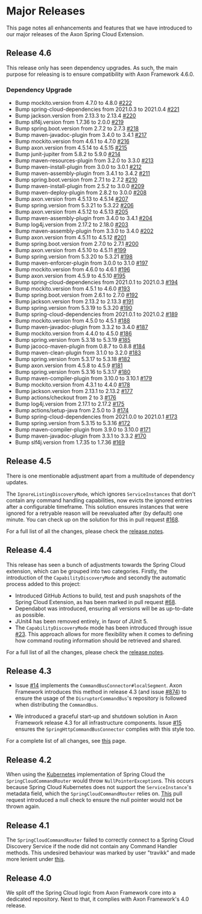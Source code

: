 # Major Releases

This page notes all enhancements and features that we have introduced to our major releases of the Axon Spring Cloud Extension.

## Release 4.6

This release only has seen dependency upgrades.
As such, the main purpose for releasing is to ensure compatibility with Axon Framework 4.6.0.

### Dependency Upgrade

- Bump mockito.version from 4.7.0 to 4.8.0 [#222](https://github.com/AxonFramework/extension-springcloud/pull/222)
- Bump spring-cloud-dependencies from 2021.0.3 to 2021.0.4 [#221](https://github.com/AxonFramework/extension-springcloud/pull/221)
- Bump jackson.version from 2.13.3 to 2.13.4 [#220](https://github.com/AxonFramework/extension-springcloud/pull/220)
- Bump slf4j.version from 1.7.36 to 2.0.0 [#219](https://github.com/AxonFramework/extension-springcloud/pull/219)
- Bump spring.boot.version from 2.7.2 to 2.7.3 [#218](https://github.com/AxonFramework/extension-springcloud/pull/218)
- Bump maven-javadoc-plugin from 3.4.0 to 3.4.1 [#217](https://github.com/AxonFramework/extension-springcloud/pull/217)
- Bump mockito.version from 4.6.1 to 4.7.0 [#216](https://github.com/AxonFramework/extension-springcloud/pull/216)
- Bump axon.version from 4.5.14 to 4.5.15 [#215](https://github.com/AxonFramework/extension-springcloud/pull/215)
- Bump junit-jupiter from 5.8.2 to 5.9.0 [#214](https://github.com/AxonFramework/extension-springcloud/pull/214)
- Bump maven-resources-plugin from 3.2.0 to 3.3.0 [#213](https://github.com/AxonFramework/extension-springcloud/pull/213)
- Bump maven-install-plugin from 3.0.0 to 3.0.1 [#212](https://github.com/AxonFramework/extension-springcloud/pull/212)
- Bump maven-assembly-plugin from 3.4.1 to 3.4.2 [#211](https://github.com/AxonFramework/extension-springcloud/pull/211)
- Bump spring.boot.version from 2.7.1 to 2.7.2 [#210](https://github.com/AxonFramework/extension-springcloud/pull/210)
- Bump maven-install-plugin from 2.5.2 to 3.0.0 [#209](https://github.com/AxonFramework/extension-springcloud/pull/209)
- Bump maven-deploy-plugin from 2.8.2 to 3.0.0 [#208](https://github.com/AxonFramework/extension-springcloud/pull/208)
- Bump axon.version from 4.5.13 to 4.5.14 [#207](https://github.com/AxonFramework/extension-springcloud/pull/207)
- Bump spring.version from 5.3.21 to 5.3.22 [#206](https://github.com/AxonFramework/extension-springcloud/pull/206)
- Bump axon.version from 4.5.12 to 4.5.13 [#205](https://github.com/AxonFramework/extension-springcloud/pull/205)
- Bump maven-assembly-plugin from 3.4.0 to 3.4.1 [#204](https://github.com/AxonFramework/extension-springcloud/pull/204)
- Bump log4j.version from 2.17.2 to 2.18.0 [#203](https://github.com/AxonFramework/extension-springcloud/pull/203)
- Bump maven-assembly-plugin from 3.3.0 to 3.4.0 [#202](https://github.com/AxonFramework/extension-springcloud/pull/202)
- Bump axon.version from 4.5.11 to 4.5.12 [#201](https://github.com/AxonFramework/extension-springcloud/pull/201)
- Bump spring.boot.version from 2.7.0 to 2.7.1 [#200](https://github.com/AxonFramework/extension-springcloud/pull/200)
- Bump axon.version from 4.5.10 to 4.5.11 [#199](https://github.com/AxonFramework/extension-springcloud/pull/199)
- Bump spring.version from 5.3.20 to 5.3.21 [#198](https://github.com/AxonFramework/extension-springcloud/pull/198)
- Bump maven-enforcer-plugin from 3.0.0 to 3.1.0 [#197](https://github.com/AxonFramework/extension-springcloud/pull/197)
- Bump mockito.version from 4.6.0 to 4.6.1 [#196](https://github.com/AxonFramework/extension-springcloud/pull/196)
- Bump axon.version from 4.5.9 to 4.5.10 [#195](https://github.com/AxonFramework/extension-springcloud/pull/195)
- Bump spring-cloud-dependencies from 2021.0.1 to 2021.0.3 [#194](https://github.com/AxonFramework/extension-springcloud/pull/194)
- Bump mockito.version from 4.5.1 to 4.6.0 [#193](https://github.com/AxonFramework/extension-springcloud/pull/193)
- Bump spring.boot.version from 2.6.1 to 2.7.0 [#192](https://github.com/AxonFramework/extension-springcloud/pull/192)
- Bump jackson.version from 2.13.2 to 2.13.3 [#191](https://github.com/AxonFramework/extension-springcloud/pull/191)
- Bump spring.version from 5.3.19 to 5.3.20 [#190](https://github.com/AxonFramework/extension-springcloud/pull/190)
- Bump spring-cloud-dependencies from 2021.0.1 to 2021.0.2 [#189](https://github.com/AxonFramework/extension-springcloud/pull/189)
- Bump mockito.version from 4.5.0 to 4.5.1 [#188](https://github.com/AxonFramework/extension-springcloud/pull/188)
- Bump maven-javadoc-plugin from 3.3.2 to 3.4.0 [#187](https://github.com/AxonFramework/extension-springcloud/pull/187)
- Bump mockito.version from 4.4.0 to 4.5.0 [#186](https://github.com/AxonFramework/extension-springcloud/pull/186)
- Bump spring.version from 5.3.18 to 5.3.19 [#185](https://github.com/AxonFramework/extension-springcloud/pull/185)
- Bump jacoco-maven-plugin from 0.8.7 to 0.8.8 [#184](https://github.com/AxonFramework/extension-springcloud/pull/184)
- Bump maven-clean-plugin from 3.1.0 to 3.2.0 [#183](https://github.com/AxonFramework/extension-springcloud/pull/183)
- Bump spring.version from 5.3.17 to 5.3.18 [#182](https://github.com/AxonFramework/extension-springcloud/pull/182)
- Bump axon.version from 4.5.8 to 4.5.9 [#181](https://github.com/AxonFramework/extension-springcloud/pull/181)
- Bump spring.version from 5.3.16 to 5.3.17 [#180](https://github.com/AxonFramework/extension-springcloud/pull/180)
- Bump maven-compiler-plugin from 3.10.0 to 3.10.1 [#179](https://github.com/AxonFramework/extension-springcloud/pull/179)
- Bump mockito.version from 4.3.1 to 4.4.0 [#178](https://github.com/AxonFramework/extension-springcloud/pull/178)
- Bump jackson.version from 2.13.1 to 2.13.2 [#177](https://github.com/AxonFramework/extension-springcloud/pull/177)
- Bump actions/checkout from 2 to 3 [#176](https://github.com/AxonFramework/extension-springcloud/pull/176)
- Bump log4j.version from 2.17.1 to 2.17.2 [#175](https://github.com/AxonFramework/extension-springcloud/pull/175)
- Bump actions/setup-java from 2.5.0 to 3 [#174](https://github.com/AxonFramework/extension-springcloud/pull/174)
- Bump spring-cloud-dependencies from 2021.0.0 to 2021.0.1 [#173](https://github.com/AxonFramework/extension-springcloud/pull/173)
- Bump spring.version from 5.3.15 to 5.3.16 [#172](https://github.com/AxonFramework/extension-springcloud/pull/172)
- Bump maven-compiler-plugin from 3.9.0 to 3.10.0 [#171](https://github.com/AxonFramework/extension-springcloud/pull/171)
- Bump maven-javadoc-plugin from 3.3.1 to 3.3.2 [#170](https://github.com/AxonFramework/extension-springcloud/pull/170)
- Bump slf4j.version from 1.7.35 to 1.7.36 [#169](https://github.com/AxonFramework/extension-springcloud/pull/169)

## Release 4.5

There is one mentionable adjustment apart from a multitude of dependency updates.

The `IgnoreListingDiscoveryMode`, which ignores `ServiceInstances` that don't contain any command handling capabilities,
now evicts the ignored entries after a configurable timeframe. This solution ensures instances that were ignored for a retryable
reason will be reevaluated after (by default) one minute. You can check up on the solution for this in pull
request [#168](https://github.com/AxonFramework/extension-springcloud/pull/168).

For a full list of all the changes, please check
the [release notes](https://github.com/AxonFramework/extension-springcloud/releases/tag/axon-springcloud-4.5).

## Release 4.4

This release has seen a bunch of adjustments towards the Spring Cloud extension, which can be grouped into two categories.
Firstly, the introduction of the `CapabilityDiscoveryMode` and secondly the automatic process added to this project:

* Introduced GitHub Actions to build, test and push snapshots of the Spring Cloud Extension, as has been marked in pull request [#68](https://github.com/AxonFramework/extension-springcloud/pull/68).
* Dependabot was introduced, ensuring all versions will be as up-to-date as possible.
* JUnit4 has been removed entirely, in favor of JUnit 5.
* The `CapabilityDiscoveryMode` mode has been introduced through issue [#23](https://github.com/AxonFramework/extension-springcloud/issues/23).
  This approach allows for more flexibility when it comes to defining how command routing information should be retrieved and shared.

For a full list of all the changes, please check the [release notes](https://github.com/AxonFramework/extension-springcloud/releases/tag/axon-springcloud-4.4).

## Release 4.3

* Issue [#14](https://github.com/AxonFramework/extension-springcloud/pull/14) implements the `CommandBusConnector#localSegment`.
  Axon Framework introduces this method in release 4.3 (and issue [#874](https://github.com/AxonFramework/AxonFramework/issues/874)) to ensure the usage of the `DisruptorCommandBus`'s repository is followed when distributing the `CommandBus`.

* We introduced a graceful start-up and shutdown solution in Axon Framework release 4.3 for all infrastructure components.
  Issue [#15](https://github.com/AxonFramework/extension-springcloud/pull/15) ensures the `SpringHttpCommandBusConnector` complies with this style too.

For a complete list of all changes, see [this](https://github.com/AxonFramework/extension-springcloud/issues?q=is%3Aclosed+milestone%3A%22Release+4.3%22) page.

## Release 4.2

When using the [Kubernetes](https://spring.io/projects/spring-cloud-kubernetes) implementation of Spring Cloud the
`SpringCloudCommandRouter` would throw `NullPointerException`s.
This occurs because Spring Cloud Kubernetes does not support the `ServiceInstance`'s metadata field,
which the `SpringCloudCommandRouter` relies on.
[This](https://github.com/AxonFramework/extension-springcloud/pull/10) pull request introduced a null check to ensure
the null pointer would not be thrown again.

## Release 4.1

The `SpringCloudCommandRouter` failed to correctly connect to a Spring Cloud Discovery Service if the node did not contain any Command Handler methods.
This undesired behaviour was marked by user "travikk" and made more lenient under [this](https://github.com/AxonFramework/extension-springcloud/issues/1).

## Release 4.0

We split off the Spring Cloud logic from Axon Framework core into a dedicated repository.
Next to that, it complies with Axon Framework's 4.0 release.
